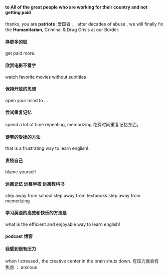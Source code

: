 #### to All of the  great people who are working for their country and not getting paid 
thanks, you are **patriots** :爱国者 ， after decades of abuse , we will finally fix the **Humanitarian**, Criminal & Drug Crisis 
at our Border.
#### 挣更多的钱
get paid more.
#### 欣赏电影不看字
watch favorite movies without subtitles
#### 保持开放的思想
open your mind to ...
#### 尝试重复记忆
spend a lot of time repeating, memorizing 花费时间重复记忆东西。
#### 徒劳的受挫的方法
that is a frustrating way to learn english!.
#### 责怪自己
blame yourself
#### 远离记忆 远离学校 远离教科书
step away from school
step away from textbooks
step away from memorizing
#### 学习英语的高效和快乐的方法是
what is the efficient and enjoyable way to learn english!
#### podcast 博客
#### 我感到很有压力
when i stressed , the creative center in the brain shuts down.
有压力就会有焦虑 ： anxious

